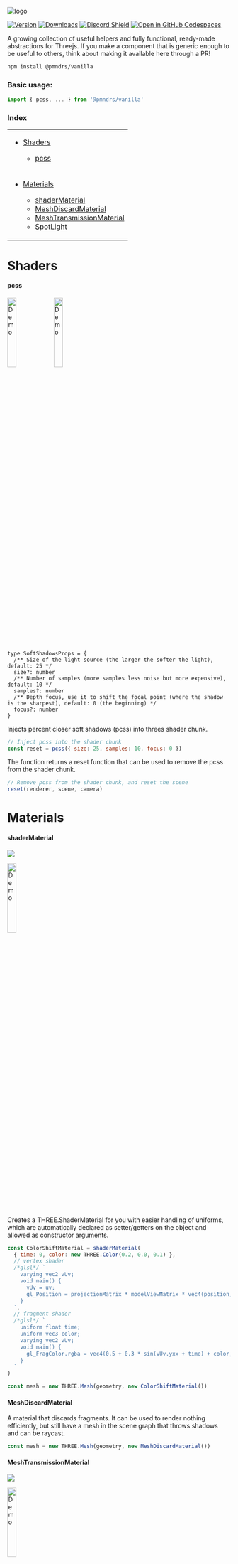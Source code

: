 ![logo](logo.jpg)

[![Version](https://img.shields.io/npm/v/@pmndrs/vanilla?style=flat&colorA=000000&colorB=000000)](https://www.npmjs.com/package/@pmndrs/vanilla)
[![Downloads](https://img.shields.io/npm/dt/@pmndrs/vanilla.svg?style=flat&colorA=000000&colorB=000000)](https://www.npmjs.com/package/@pmndrs/vanilla)
[![Discord Shield](https://img.shields.io/discord/740090768164651008?style=flat&colorA=000000&colorB=000000&label=discord&logo=discord&logoColor=ffffff)](https://discord.gg/poimandres)
[![Open in GitHub Codespaces](https://img.shields.io/static/v1?&message=Open%20in%20%20Codespaces&style=flat&colorA=000000&colorB=000000&label=GitHub&logo=github&logoColor=ffffff)](https://github.com/codespaces/new?template_repository=pmndrs%2Fdrei-vanilla)

A growing collection of useful helpers and fully functional, ready-made abstractions for Threejs. If you make a component that is generic enough to be useful to others, think about making it available here through a PR!

```bash
npm install @pmndrs/vanilla
```

### Basic usage:

```jsx
import { pcss, ... } from '@pmndrs/vanilla'
```

### Index

<table>
  <tr>
    <td valign="top">
      <ul>                
        <li><a href="#shaders">Shaders</a></li>
        <ul>
          <li><a href="#pcss">pcss</a></li>
        </ul>
      </ul>
    </td>    
  </tr>
  <tr>
    <td valign="top">
      <ul>                
        <li><a href="#materials">Materials</a></li>
        <ul>
          <li><a href="#shadermaterial">shaderMaterial</a></li>
          <li><a href="#discardmaterial">MeshDiscardMaterial</a></li>
          <li><a href="#meshtransmissionmaterial">MeshTransmissionMaterial</a></li>
          <li><a href="#spotlight">SpotLight</a></li>
        </ul>
      </ul>
    </td>    
  </tr>
</table>

# Shaders

#### pcss

<p>
  <a href="https://codesandbox.io/s/ykfpwf"><img width="20%" src="https://codesandbox.io/api/v1/sandboxes/ykfpwf/screenshot.png" alt="Demo"/></a>
  <a href="https://codesandbox.io/s/dh2jc"><img width="20%" src="https://codesandbox.io/api/v1/sandboxes/dh2jc/screenshot.png" alt="Demo"/></a>
</p>

```tsx
type SoftShadowsProps = {
  /** Size of the light source (the larger the softer the light), default: 25 */
  size?: number
  /** Number of samples (more samples less noise but more expensive), default: 10 */
  samples?: number
  /** Depth focus, use it to shift the focal point (where the shadow is the sharpest), default: 0 (the beginning) */
  focus?: number
}
```

Injects percent closer soft shadows (pcss) into threes shader chunk.

```javascript
// Inject pcss into the shader chunk
const reset = pcss({ size: 25, samples: 10, focus: 0 })
```

The function returns a reset function that can be used to remove the pcss from the shader chunk.

```javascript
// Remove pcss from the shader chunk, and reset the scene
reset(renderer, scene, camera)
```

# Materials

#### shaderMaterial

[![](https://img.shields.io/badge/-storybook-%23ff69b4)](https://pmndrs.github.io/drei-vanilla/?path=/story/shaders-shadermaterial--shader-material-story)

<p>
  <a href="https://codesandbox.io/s/ni6v4"><img width="20%" src="https://codesandbox.io/api/v1/sandboxes/ni6v4/screenshot.png" alt="Demo"/></a>
</p>

Creates a THREE.ShaderMaterial for you with easier handling of uniforms, which are automatically declared as setter/getters on the object and allowed as constructor arguments.

```jsx
const ColorShiftMaterial = shaderMaterial(
  { time: 0, color: new THREE.Color(0.2, 0.0, 0.1) },
  // vertex shader
  /*glsl*/ `
    varying vec2 vUv;
    void main() {
      vUv = uv;
      gl_Position = projectionMatrix * modelViewMatrix * vec4(position, 1.0);
    }
  `,
  // fragment shader
  /*glsl*/ `
    uniform float time;
    uniform vec3 color;
    varying vec2 vUv;
    void main() {
      gl_FragColor.rgba = vec4(0.5 + 0.3 * sin(vUv.yxx + time) + color, 1.0);
    }
  `
)

const mesh = new THREE.Mesh(geometry, new ColorShiftMaterial())
```

#### MeshDiscardMaterial

A material that discards fragments. It can be used to render nothing efficiently, but still have a mesh in the scene graph that throws shadows and can be raycast.

```javascript
const mesh = new THREE.Mesh(geometry, new MeshDiscardMaterial())
```

#### MeshTransmissionMaterial

[![](https://img.shields.io/badge/-storybook-%23ff69b4)](https://pmndrs.github.io/drei-vanilla/?path=/story/shaders-meshtransmissionmaterial--mtm-story)

<p>
  <a href="https://codesandbox.io/s/hmgdjq"><img width="20%" src="https://codesandbox.io/api/v1/sandboxes/hmgdjq/screenshot.png" alt="Demo"/></a>
</p>

An improved THREE.MeshPhysicalMaterial. It acts like a normal PhysicalMaterial in terms of transmission support, thickness, ior, roughness, etc., but has chromatic aberration, noise-based roughness blur, (primitive) anisotropy support, and unlike the original it can "see" other transmissive or transparent objects which leads to improved visuals.

Although it should be faster than MPM keep in mind that it can still be expensive as it causes an additional render pass of the scene. Low samples and low resolution will make it faster. If you use roughness consider using a tiny resolution, for instance 32x32 pixels, it will still look good but perform much faster.

For performance and visual reasons the host mesh gets removed from the render-stack temporarily. If you have other objects that you don't want to see reflected in the material just add them to the parent mesh as children.

```typescript
export type MeshTransmissionMaterialProps = {
  /* Transmission, default: 1 */
  _transmission?: number
  /* Thickness (refraction), default: 0 */
  thickness?: number
  /* Roughness (blur), default: 0 */
  roughness?: number
  /* Chromatic aberration, default: 0.03 */
  chromaticAberration?: number
  /* Anisotropy, default: 0.1 */
  anisotropy?: number
  /* Distortion, default: 0 */
  distortion?: number
  /* Distortion scale, default: 0.5 */
  distortionScale: number
  /* Temporal distortion (speed of movement), default: 0.0 */
  temporalDistortion: number
}
```

```javascript
const material = new MeshTransmissionMaterial({
  _transmission: 1,
  thickness: 0,
  roughness: 0,
  chromaticAberration: 0.03,
  anisotropy: 0.1,
  distortion: 0,
  distortionScale: 0.5,
  temporalDistortion: 0.0,
})
```

#### SpotLight

<p>
  <a href="https://codesandbox.io/s/tx1pq"><img width="20%" src="https://codesandbox.io/api/v1/sandboxes/tx1pq/screenshot.png" alt="Demo"/></a>
  <a href="https://codesandbox.io/s/wdzv4"><img width="20%" src="https://codesandbox.io/api/v1/sandboxes/wdzv4/screenshot.png" alt="Demo"/></a>
</p>

A Volumetric spotlight.

```javascript
const material = new SpotLightMaterial({
  opacity: 1, // volume shader opacity
  attenuation: 2.5, // how far the volume will travel
  anglePower: 12, // volume edge fade
  spotPosition: new Vector3(0, 0, 0), // spotlight's world position
  lightColor: new Color('white'), // volume color

  cameraNear: 0, // for depth
  cameraFar: 1, // for depth
  depth: null, // for depth , add depthTexture here
  resolution: new Vector2(0, 0), // for depth , set viewport/canvas resolution here
})
```

Optionally you can provide a depth-buffer which converts the spotlight into a soft particle.
